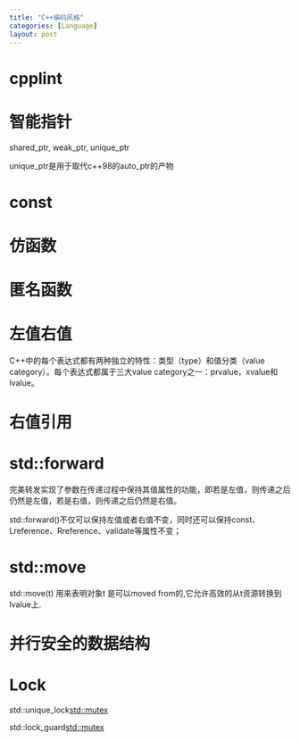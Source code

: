 ```yaml
---
title: "C++编码风格"
categories: [Language]
layout: post
---
```



# cpplint


# 智能指针

shared_ptr, weak_ptr, unique_ptr

unique_ptr是用于取代c++98的auto_ptr的产物



# const


# 仿函数

# 匿名函数


# 左值右值

C++中的每个表达式都有两种独立的特性：类型（type）和值分类（value category）。每个表达式都属于三大value category之一：prvalue，xvalue和lvalue。

# 右值引用

# std::forward

完美转发实现了参数在传递过程中保持其值属性的功能，即若是左值，则传递之后仍然是左值，若是右值，则传递之后仍然是右值。

std::forward<T>()不仅可以保持左值或者右值不变，同时还可以保持const、Lreference、Rreference、validate等属性不变；


# std::move

std::move(t) 用来表明对象t 是可以moved from的,它允许高效的从t资源转换到lvalue上.



# 并行安全的数据结构


# Lock

std::unique_lock<std::mutex>

std::lock_guard<std::mutex>